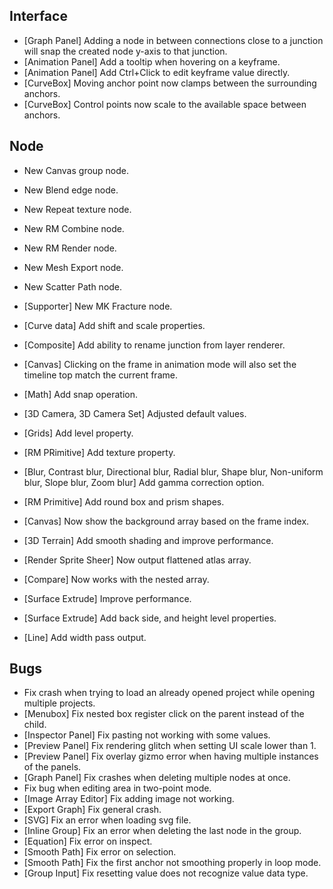 ## Interface
- [Graph Panel] Adding a node in between connections close to a junction will snap the created node y-axis to that junction.
- [Animation Panel] Add a tooltip when hovering on a keyframe.
- [Animation Panel] Add Ctrl+Click to edit keyframe value directly.
- [CurveBox] Moving anchor point now clamps between the surrounding anchors.
- [CurveBox] Control points now scale to the available space between anchors.

## Node
- New Canvas group node.
- New Blend edge node.
- New Repeat texture node.
- New RM Combine node.
- New RM Render node.
- New Mesh Export node.
- New Scatter Path node.
- [Supporter] New MK Fracture node.

- [Curve data] Add shift and scale properties.
- [Composite] Add ability to rename junction from layer renderer.
- [Canvas] Clicking on the frame in animation mode will also set the timeline top match the current frame.
- [Math] Add snap operation.
- [3D Camera, 3D Camera Set] Adjusted default values.
- [Grids] Add level property.
- [RM PRimitive] Add texture property.
- [Blur, Contrast blur, Directional blur, Radial blur, Shape blur, Non-uniform blur, Slope blur, Zoom blur] Add gamma correction option.
- [RM Primitive] Add round box and prism shapes.
- [Canvas] Now show the background array based on the frame index.
- [3D Terrain] Add smooth shading and improve performance.
- [Render Sprite Sheer] Now output flattened atlas array.
- [Compare] Now works with the nested array.
- [Surface Extrude] Improve performance.
- [Surface Extrude] Add back side, and height level properties.
- [Line] Add width pass output.

## Bugs
- Fix crash when trying to load an already opened project while opening multiple projects.
- [Menubox] Fix nested box register click on the parent instead of the child.
- [Inspector Panel] Fix pasting not working with some values.
- [Preview Panel] Fix rendering glitch when setting UI scale lower than 1.
- [Preview Panel] Fix overlay gizmo error when having multiple instances of the panels.
- [Graph Panel] Fix crashes when deleting multiple nodes at once.
- Fix bug when editing area in two-point mode.
- [Image Array Editor] Fix adding image not working.
- [Export Graph] Fix general crash.
- [SVG] Fix an error when loading svg file.
- [Inline Group] Fix an error when deleting the last node in the group.
- [Equation] Fix error on inspect.
- [Smooth Path] Fix error on selection.
- [Smooth Path] Fix the first anchor not smoothing properly in loop mode.
- [Group Input] Fix resetting value does not recognize value data type.